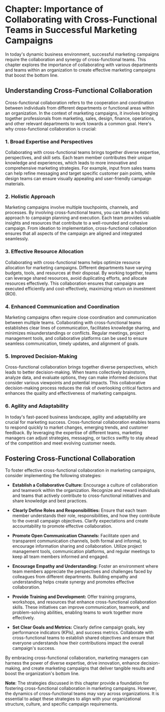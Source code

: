 Chapter: Importance of Collaborating with Cross-Functional Teams in Successful Marketing Campaigns
==================================================================================================

In today's dynamic business environment, successful marketing campaigns require the collaboration and synergy of cross-functional teams. This chapter explores the importance of collaborating with various departments and teams within an organization to create effective marketing campaigns that boost the bottom line.

Understanding Cross-Functional Collaboration
--------------------------------------------

Cross-functional collaboration refers to the cooperation and coordination between individuals from different departments or functional areas within an organization. In the context of marketing campaigns, it involves bringing together professionals from marketing, sales, design, finance, operations, and other relevant departments to work towards a common goal. Here's why cross-functional collaboration is crucial:

### 1. Broad Expertise and Perspectives

Collaborating with cross-functional teams brings together diverse expertise, perspectives, and skill sets. Each team member contributes their unique knowledge and experiences, which leads to more innovative and comprehensive marketing strategies. For example, input from sales teams can help refine messaging and target specific customer pain points, while design teams can ensure visually appealing and user-friendly campaign materials.

### 2. Holistic Approach

Marketing campaigns involve multiple touchpoints, channels, and processes. By involving cross-functional teams, you can take a holistic approach to campaign planning and execution. Each team provides valuable insights and resources that contribute to a well-rounded and cohesive campaign. From ideation to implementation, cross-functional collaboration ensures that all aspects of the campaign are aligned and integrated seamlessly.

### 3. Effective Resource Allocation

Collaborating with cross-functional teams helps optimize resource allocation for marketing campaigns. Different departments have varying budgets, tools, and resources at their disposal. By working together, teams can leverage shared resources, avoid duplicating efforts, and allocate resources effectively. This collaboration ensures that campaigns are executed efficiently and cost-effectively, maximizing return on investment (ROI).

### 4. Enhanced Communication and Coordination

Marketing campaigns often require close coordination and communication between multiple teams. Collaborating with cross-functional teams establishes clear lines of communication, facilitates knowledge sharing, and minimizes misunderstandings or conflicts. Regular meetings, project management tools, and collaborative platforms can be used to ensure seamless communication, timely updates, and alignment of goals.

### 5. Improved Decision-Making

Cross-functional collaboration brings together diverse perspectives, which leads to better decision-making. When teams collectively brainstorm, analyze data, and evaluate options, they can make informed decisions that consider various viewpoints and potential impacts. This collaborative decision-making process reduces the risk of overlooking critical factors and enhances the quality and effectiveness of marketing campaigns.

### 6. Agility and Adaptability

In today's fast-paced business landscape, agility and adaptability are crucial for marketing success. Cross-functional collaboration enables teams to respond quickly to market changes, emerging trends, and customer feedback. By leveraging the expertise of different teams, marketing managers can adjust strategies, messaging, or tactics swiftly to stay ahead of the competition and meet evolving customer needs.

Fostering Cross-Functional Collaboration
----------------------------------------

To foster effective cross-functional collaboration in marketing campaigns, consider implementing the following strategies:

* **Establish a Collaborative Culture:** Encourage a culture of collaboration and teamwork within the organization. Recognize and reward individuals and teams that actively contribute to cross-functional initiatives and share knowledge and best practices.

* **Clearly Define Roles and Responsibilities:** Ensure that each team member understands their role, responsibilities, and how they contribute to the overall campaign objectives. Clarify expectations and create accountability to promote effective collaboration.

* **Promote Open Communication Channels:** Facilitate open and transparent communication channels, both formal and informal, to encourage information sharing and collaboration. Utilize project management tools, communication platforms, and regular meetings to keep all team members informed and engaged.

* **Encourage Empathy and Understanding:** Foster an environment where team members appreciate the perspectives and challenges faced by colleagues from different departments. Building empathy and understanding helps create synergy and promotes effective collaboration.

* **Provide Training and Development:** Offer training programs, workshops, and resources that enhance cross-functional collaboration skills. These initiatives can improve communication, teamwork, and problem-solving abilities, enabling teams to work together more effectively.

* **Set Clear Goals and Metrics:** Clearly define campaign goals, key performance indicators (KPIs), and success metrics. Collaborate with cross-functional teams to establish shared objectives and ensure that everyone understands how their contributions impact the overall campaign's success.

By embracing cross-functional collaboration, marketing managers can harness the power of diverse expertise, drive innovation, enhance decision-making, and create marketing campaigns that deliver tangible results and boost the organization's bottom line.

**Note**: The strategies discussed in this chapter provide a foundation for fostering cross-functional collaboration in marketing campaigns. However, the dynamics of cross-functional teams may vary across organizations. It is essential to adapt these strategies to align with your organizational structure, culture, and specific campaign requirements.
